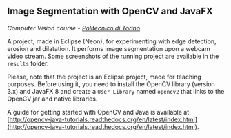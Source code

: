 ## Image Segmentation with OpenCV and JavaFX

*Computer Vision course - [Politecnico di Torino](http://www.polito.it)*

A project, made in Eclipse (Neon), for experimenting with edge detection, erosion and dilatation. It performs image segmentation upon a webcam video stream. Some screenshots of the running project are available in the `results` folder.

Please, note that the project is an Eclipse project, made for teaching purposes. Before using it, you need to install the OpenCV library (version 3.x) and JavaFX 8 and create a `User Library` named `opencv2` that links to the OpenCV jar and native libraries.

A guide for getting started with OpenCV and Java is available at [http://opencv-java-tutorials.readthedocs.org/en/latest/index.html](http://opencv-java-tutorials.readthedocs.org/en/latest/index.html).
